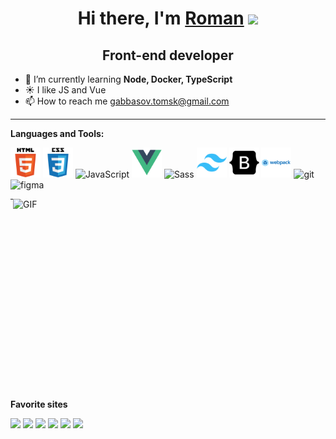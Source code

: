 
<h1 align="center">Hi there, I'm <a href="https://github.com/Roman-wdesign" target="_blank">Roman</a> 
<img src="https://github.com/blackcater/blackcater/raw/main/images/Hi.gif" height="32"/></h1>
<h2 align="center">Front-end developer</h2>

- 🌱 I’m currently learning **Node, Docker, TypeScript**
- ☀️ I like JS and Vue
- 📫 How to reach me gabbasov.tomsk@gmail.com




-------


**Languages and Tools:**  
<p>
 
<img src="https://raw.githubusercontent.com/devicons/devicon/master/icons/html5/html5-original-wordmark.svg" alt="html5" width="48" height="48" />
<img src="https://raw.githubusercontent.com/devicons/devicon/master/icons/css3/css3-original-wordmark.svg" alt="css3" width="48" height="48" />   
<img alt="JavaScript" width="48" height ="48px"  src="https://raw.githubusercontent.com/rahul-jha98/github_readme_icons/main/language_and_tools/square/javascript/javascript.svg">
<img  src="https://raw.githubusercontent.com/devicons/devicon/master/icons/vuejs/vuejs-original.svg"  width="48"  height="48px" />
<img  alt="Sass"  src="https://cdn.jsdelivr.net/gh/devicons/devicon/icons/sass/sass-original.svg"  width="48" height="48" />
 <img  alt="Sass"  src="https://github.com/devicons/devicon/blob/v2.15.1/icons/tailwindcss/tailwindcss-plain.svg"  width="48" height="48" />
<img src="https://raw.githubusercontent.com/devicons/devicon/master/icons/bootstrap/bootstrap-plain.svg" alt="bootstrap" width="48" height="48" />
<img src="https://raw.githubusercontent.com/devicons/devicon/d00d0969292a6569d45b06d3f350f463a0107b0d/icons/webpack/webpack-original-wordmark.svg" alt="webpack" width="48" height="48"/>
<img src="https://raw.githubusercontent.com/rahul-jha98/github_readme_icons/main/language_and_tools/square/git-scm/git-scm.svg"  alt="git" width="48"  height="48px"/>   <img src="https://raw.githubusercontent.com/rahul-jha98/github_readme_icons/main/language_and_tools/square/figma/figma.svg" alt="figma" width="48" height="48px"/>  
</p>



   <img align="right" alt="GIF" src="https://github.com/abhisheknaiidu/abhisheknaiidu/blob/master/code.gif?raw=true" width="500" height="320" />
 
 
 
 -------
 
   
   **Favorite sites**

<code><img height="20" src="https://cdn.jsdelivr.net/npm/simple-icons@3.12.2/icons/github.svg"></code>
<code><img height="20" src="https://cdn.jsdelivr.net/npm/simple-icons@3.12.2/icons/google.svg"></code>
<code><img height="20" src="https://cdn.jsdelivr.net/npm/simple-icons@3.12.2/icons/stackoverflow.svg"></code>
<code><img height="20" src="https://cdn.jsdelivr.net/npm/simple-icons@3.12.2/icons/youtube.svg"></code>
<code><img height="20" src="https://cdn.jsdelivr.net/npm/simple-icons@3.12.2/icons/freecodecamp.svg"></code>
<code><img height="20" src="https://cdn.jsdelivr.net/npm/simple-icons@3.12.2/icons/w3c.svg"></code>




